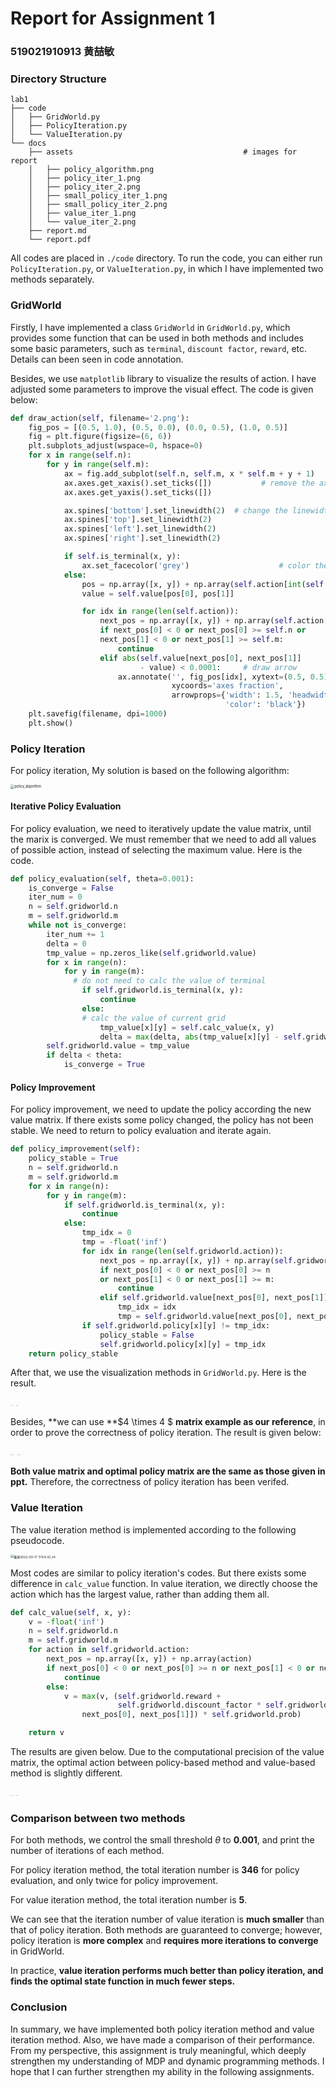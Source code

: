 # Report for Assignment 1

### 519021910913 黄喆敏

### Directory Structure

````
lab1
├── code
│   ├── GridWorld.py	
│   ├── PolicyIteration.py
│   └── ValueIteration.py
└── docs
    ├── assets										# images for report
    │   ├── policy_algorithm.png
    │   ├── policy_iter_1.png
    │   ├── policy_iter_2.png
    │   ├── small_policy_iter_1.png
    │   ├── small_policy_iter_2.png
    │   ├── value_iter_1.png
    │   └── value_iter_2.png
    ├── report.md
    └── report.pdf
````

All codes are placed in `./code` directory. To run the code, you can either run `PolicyIteration.py`, or `ValueIteration.py`, in which I have implemented two methods separately.



### GridWorld

Firstly, I have implemented a class `GridWorld` in `GridWorld.py`, which provides some function that can be used in both methods and includes some basic parameters, such as `terminal`, `discount factor`, `reward`, etc.  Details can been seen in code annotation.

Besides, we use `matplotlib` library to visualize the results of action. I have adjusted some parameters to improve the visual effect. The code is given below:

```python
def draw_action(self, filename='2.png'):
    fig_pos = [(0.5, 1.0), (0.5, 0.0), (0.0, 0.5), (1.0, 0.5)]
    fig = plt.figure(figsize=(6, 6))
    plt.subplots_adjust(wspace=0, hspace=0)
    for x in range(self.n):
        for y in range(self.m):
            ax = fig.add_subplot(self.n, self.m, x * self.m + y + 1)
            ax.axes.get_xaxis().set_ticks([])			# remove the axis label
            ax.axes.get_yaxis().set_ticks([])

            ax.spines['bottom'].set_linewidth(2)  # change the linewidth between subplots
            ax.spines['top'].set_linewidth(2)
            ax.spines['left'].set_linewidth(2)
            ax.spines['right'].set_linewidth(2)

            if self.is_terminal(x, y):
                ax.set_facecolor('grey')					# color the terminal grid
            else:
                pos = np.array([x, y]) + np.array(self.action[int(self.policy[x][y])])
                value = self.value[pos[0], pos[1]]

                for idx in range(len(self.action)):
                    next_pos = np.array([x, y]) + np.array(self.action[idx])
                    if next_pos[0] < 0 or next_pos[0] >= self.n or 
                    next_pos[1] < 0 or next_pos[1] >= self.m:
                        continue
                    elif abs(self.value[next_pos[0], next_pos[1]] 
                             - value) < 0.0001:		# draw arrow
                        ax.annotate('', fig_pos[idx], xytext=(0.5, 0.5), 
                                    xycoords='axes fraction',
                                    arrowprops={'width': 1.5, 'headwidth': 10, 
                                                'color': 'black'}) 
    plt.savefig(filename, dpi=1000)
    plt.show()
```



### Policy Iteration

For policy iteration, My solution is based on the following algorithm:

<img src="/Users/xtommy/Desktop/cs489_lab/lab1/docs/assets/policy_algorithm.png" alt="policy_algorithm" style="zoom:40%;" />

#### Iterative Policy Evaluation

For policy evaluation, we need to iteratively update the value matrix, until the marix is converged. We must remember that we need to add all values of possible action, instead of selecting the maximum value. Here is the code.

```python
def policy_evaluation(self, theta=0.001):
    is_converge = False
    iter_num = 0
    n = self.gridworld.n
    m = self.gridworld.m
    while not is_converge:
        iter_num += 1
        delta = 0
        tmp_value = np.zeros_like(self.gridworld.value)
        for x in range(n):
            for y in range(m):
              # do not need to calc the value of terminal
                if self.gridworld.is_terminal(x, y):       
                    continue
                else:
                # calc the value of current grid
                    tmp_value[x][y] = self.calc_value(x, y) 
                    delta = max(delta, abs(tmp_value[x][y] - self.gridworld.value[x][y]))
        self.gridworld.value = tmp_value
        if delta < theta:
            is_converge = True
```

#### Policy Improvement

For policy improvement, we need to update the policy according the new value matrix. If there exists some policy changed, the policy has not been stable. We need to return to policy evaluation and iterate again.

```python
def policy_improvement(self):
    policy_stable = True
    n = self.gridworld.n
    m = self.gridworld.m
    for x in range(n):
        for y in range(m):
            if self.gridworld.is_terminal(x, y):
                continue
            else:
                tmp_idx = 0
                tmp = -float('inf')
                for idx in range(len(self.gridworld.action)):
                    next_pos = np.array([x, y]) + np.array(self.gridworld.action[idx])
                    if next_pos[0] < 0 or next_pos[0] >= n 
                    or next_pos[1] < 0 or next_pos[1] >= m:
                        continue
                    elif self.gridworld.value[next_pos[0], next_pos[1]] > tmp:
                        tmp_idx = idx
                        tmp = self.gridworld.value[next_pos[0], next_pos[1]]
                if self.gridworld.policy[x][y] != tmp_idx:
                    policy_stable = False
                    self.gridworld.policy[x][y] = tmp_idx
    return policy_stable
```

After that, we use the visualization methods in `GridWorld.py`. Here is the result.

<img src="/Users/xtommy/Desktop/cs489_lab/lab1/docs/assets/policy_iter_1.png" alt="policy_iter_1" style="zoom:5%;" />

<img src="/Users/xtommy/Desktop/cs489_lab/lab1/docs/assets/policy_iter_2.png" alt="policy_iter_2" style="zoom:5%;" />

Besides, **we can use **$4 \times 4 $ **matrix example as our reference**, in order to prove the correctness of policy iteration. The result is given below:

<img src="/Users/xtommy/Desktop/cs489_lab/lab1/docs/assets/small_policy_iter_1.png" alt="small_policy_iter_1" style="zoom:5%;" />

<img src="/Users/xtommy/Desktop/cs489_lab/lab1/docs/assets/small_policy_iter_2.png" alt="small_policy_iter_2" style="zoom:5%;" />

**Both value matrix and optimal policy matrix are the same as those given in ppt.** Therefore, the correctness of policy iteration has been verifed.



### Value Iteration

The value iteration method is implemented according to the following pseudocode.

<img src="/Users/xtommy/Library/Application Support/typora-user-images/截屏2022-03-17 下午6.42.24.png" alt="截屏2022-03-17 下午6.42.24" style="zoom:35%;" />

Most codes are similar to policy iteration's codes. But there exists some difference in `calc_value` function. In value iteration, we directly choose the action which has the largest value, rather than adding them all.

```python
def calc_value(self, x, y):
    v = -float('inf')
    n = self.gridworld.n
    m = self.gridworld.m
    for action in self.gridworld.action:
        next_pos = np.array([x, y]) + np.array(action)
        if next_pos[0] < 0 or next_pos[0] >= n or next_pos[1] < 0 or next_pos[1] >= m:
            continue
        else:
            v = max(v, (self.gridworld.reward + 
                        self.gridworld.discount_factor * self.gridworld.value[
                next_pos[0], next_pos[1]]) * self.gridworld.prob)

    return v
```

The results are given below. Due to the computational precision of the value matrix, the optimal action between policy-based method and value-based method is slightly different.

<img src="/Users/xtommy/Desktop/cs489_lab/lab1/docs/assets/value_iter_1.png" alt="value_iter_1" style="zoom:5%;" />

<img src="/Users/xtommy/Desktop/cs489_lab/lab1/docs/assets/value_iter_2.png" alt="value_iter_2" style="zoom:5%;" />

### Comparison between two methods

For both methods, we control the small threshold $\theta$ to **0.001**, and print the number of iterations of each method.

For policy iteration method, the total iteration number is **346** for policy evaluation, and only twice for policy improvement.

For value iteration method, the total iteration number is **5**.

We can see that the iteration number of value iteration is **much smaller** than that of policy iteration.  Both methods are guaranteed to converge; however, policy iteration is **more complex** and **requires more iterations to converge** in GridWorld.

In practice, **value iteration performs much better than policy iteration, and finds the optimal state function in much fewer steps.**



### Conclusion

In summary, we have implemented both policy iteration method and  value iteration method. Also, we have made a comparison of their performance. From my perspective, this assignment is truly meaningful, which  deeply strengthen my understanding of MDP and dynamic programming methods. I hope that I can further strengthen my ability in the following assignments.